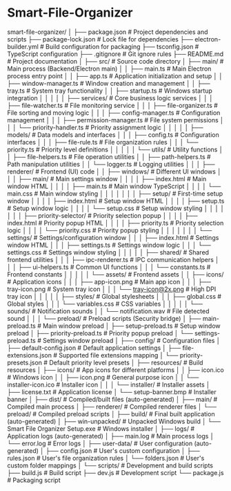 # Smart-File-Organizer
smart-file-organizer/
│
├── package.json                    # Project dependencies and scripts
├── package-lock.json               # Lock file for dependencies
├── electron-builder.yml            # Build configuration for packaging
├── tsconfig.json                   # TypeScript configuration
├── .gitignore                      # Git ignore rules
├── README.md                       # Project documentation
│
├── src/                            # Source code directory
│   ├── main/                       # Main process (Backend/Electron main)
│   │   ├── main.ts                 # Main Electron process entry point
│   │   ├── app.ts                  # Application initialization and setup
│   │   ├── window-manager.ts       # Window creation and management
│   │   ├── tray.ts                 # System tray functionality
│   │   ├── startup.ts              # Windows startup integration
│   │   │
│   │   ├── services/               # Core business logic services
│   │   │   ├── file-watcher.ts     # File monitoring service
│   │   │   ├── file-organizer.ts   # File sorting and moving logic
│   │   │   ├── config-manager.ts   # Configuration management
│   │   │   ├── permission-manager.ts # File system permissions
│   │   │   └── priority-handler.ts  # Priority assignment logic
│   │   │
│   │   ├── models/                 # Data models and interfaces
│   │   │   ├── config.ts           # Configuration interfaces
│   │   │   ├── file-rule.ts        # File organization rules
│   │   │   └── priority.ts         # Priority level definitions
│   │   │
│   │   └── utils/                  # Utility functions
│   │       ├── file-helpers.ts     # File operation utilities
│   │       ├── path-helpers.ts     # Path manipulation utilities
│   │       └── logger.ts           # Logging utilities
│   │
│   ├── renderer/                   # Frontend (UI) code
│   │   ├── windows/                # Different UI windows
│   │   │   ├── main/               # Main settings window
│   │   │   │   ├── index.html      # Main window HTML
│   │   │   │   ├── main.ts         # Main window TypeScript
│   │   │   │   └── main.css        # Main window styling
│   │   │   │
│   │   │   ├── setup/              # First-time setup window
│   │   │   │   ├── index.html      # Setup window HTML
│   │   │   │   ├── setup.ts        # Setup window logic
│   │   │   │   └── setup.css       # Setup window styling
│   │   │   │
│   │   │   ├── priority-selector/  # Priority selection popup
│   │   │   │   ├── index.html      # Priority popup HTML
│   │   │   │   ├── priority.ts     # Priority selection logic
│   │   │   │   └── priority.css    # Priority popup styling
│   │   │   │
│   │   │   └── settings/           # Settings/configuration window
│   │   │       ├── index.html      # Settings window HTML
│   │   │       ├── settings.ts     # Settings window logic
│   │   │       └── settings.css    # Settings window styling
│   │   │
│   │   ├── shared/                 # Shared frontend utilities
│   │   │   ├── ipc-renderer.ts     # IPC communication helpers
│   │   │   ├── ui-helpers.ts       # Common UI functions
│   │   │   └── constants.ts        # Frontend constants
│   │   │
│   │   └── assets/                 # Frontend assets
│   │       ├── icons/              # Application icons
│   │       │   ├── app-icon.png    # Main app icon
│   │       │   ├── tray-icon.png   # System tray icon
│   │       │   └── tray-icon@2x.png # High DPI tray icon
│   │       │
│   │       ├── styles/             # Global stylesheets
│   │       │   ├── global.css      # Global styles
│   │       │   └── variables.css   # CSS variables
│   │       │
│   │       └── sounds/             # Notification sounds
│   │           └── notification.wav # File detected sound
│   │
│   └── preload/                    # Preload scripts (Security bridge)
│       ├── main-preload.ts         # Main window preload
│       ├── setup-preload.ts        # Setup window preload
│       ├── priority-preload.ts     # Priority popup preload
│       └── settings-preload.ts     # Settings window preload
│
├── config/                         # Configuration files
│   ├── default-config.json         # Default application settings
│   ├── file-extensions.json        # Supported file extensions mapping
│   └── priority-presets.json       # Default priority level presets
│
├── resources/                      # Build resources
│   ├── icons/                      # App icons for different platforms
│   │   ├── icon.ico                # Windows icon
│   │   ├── icon.png                # General purpose icon
│   │   └── installer-icon.ico      # Installer icon
│   │
│   └── installer/                  # Installer assets
│       ├── license.txt             # Application license
│       └── setup-banner.bmp        # Installer banner
│
├── dist/                           # Compiled/built files (auto-generated)
│   ├── main/                       # Compiled main process
│   ├── renderer/                   # Compiled renderer files
│   └── preload/                    # Compiled preload scripts
│
├── build/                          # Final built application (auto-generated)
│   ├── win-unpacked/               # Unpacked Windows build
│   └── Smart File Organizer Setup.exe # Windows installer
│
├── logs/                           # Application logs (auto-generated)
│   ├── main.log                    # Main process logs
│   └── error.log                   # Error logs
│
├── user-data/                      # User configuration (auto-generated)
│   ├── config.json                 # User's custom configuration
│   ├── rules.json                  # User's file organization rules
│   └── folders.json                # User's custom folder mappings
│
└── scripts/                        # Development and build scripts
    ├── build.js                    # Build script
    ├── dev.js                      # Development script
    └── package.js                  # Packaging script
